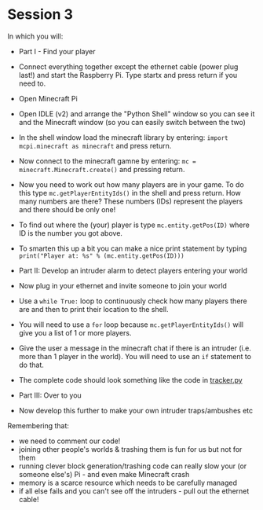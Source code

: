 # Session 3
In which you will:
 * Part I - Find your player
  * Connect everything together except the ethernet cable (power plug last!) and start the Raspberry Pi. Type startx and press return if you need to.
  * Open Minecraft Pi
  * Open IDLE (v2) and arrange the "Python Shell" window so you can see it and the Minecraft window (so you can easily switch between the two)
  * In the shell window load the minecraft library by entering: `import mcpi.minecraft as minecraft` and press return.
  * Now connect to the minecraft gamne by entering: `mc = minecraft.Minecraft.create()` and pressing return.
  * Now you need to work out how many players are in your game. To do this type `mc.getPlayerEntityIds()` in the shell and press return. How many numbers are there? These numbers (IDs) represent the players and there should be only one!
  * To find out where the (your) player is type `mc.entity.getPos(ID)` where ID is the number you got above.
  * To smarten this up a bit you can make a nice print statement by typing `print("Player at: %s" % (mc.entity.getPos(ID)))`
 
 * Part II: Develop an intruder alarm to detect players entering your world
  * Now plug in your ethernet and invite someone to join your world
  * Use a `while True:` loop to continuously check how many players there are and then to print their location to the shell. 
  * You will need to use a `for` loop because `mc.getPlayerEntityIds()` will give you a list of 1 or more players. 
  * Give the user a message in the minecraft chat if there is an intruder (i.e. more than 1 player in the world). You will need to use an `if` statement to do that.
  * The complete code should look something like the code in [tracker.py](tracker.py)
 
 * Part III: Over to you
  * Now develop this further to make your own intruder traps/ambushes etc

Remembering that:
 * we need to comment our code!
 * joining other people's worlds & trashing them is fun for us but not for them
 * running clever block generation/trashing code can really slow your (or someone else's) Pi - and even make Minecraft crash
 * memory is a scarce resource which needs to be carefully managed
 * if all else fails and you can't see off the intruders - pull out the ethernet cable!
